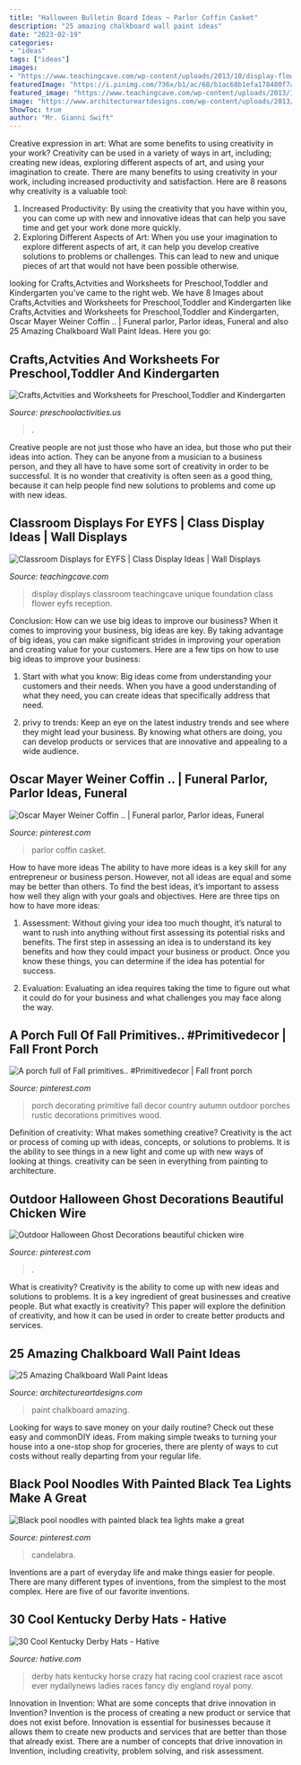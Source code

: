 ```yaml
---
title: "Halloween Bulletin Board Ideas ~ Parlor Coffin Casket"
description: "25 amazing chalkboard wall paint ideas"
date: "2023-02-19"
categories:
- "ideas"
tags: ["ideas"]
images:
- "https://www.teachingcave.com/wp-content/uploads/2013/10/display-flower-hands.jpg"
featuredImage: "https://i.pinimg.com/736x/b1/ac/68/b1ac68b1efa178480f7a7f4672bf2cd7.jpg"
featured_image: "https://www.teachingcave.com/wp-content/uploads/2013/10/display-flower-hands.jpg"
image: "https://www.architectureartdesigns.com/wp-content/uploads/2013/06/262-630x951.jpg"
ShowToc: true
author: "Mr. Gianni Swift"
---
```



Creative expression in art: What are some benefits to using creativity in your work?
Creativity can be used in a variety of ways in art, including; creating new ideas, exploring different aspects of art, and using your imagination to create. There are many benefits to using creativity in your work, including increased productivity and satisfaction. Here are 8 reasons why creativity is a valuable tool: 
1. Increased Productivity: By using the creativity that you have within you, you can come up with new and innovative ideas that can help you save time and get your work done more quickly.
2. Exploring Different Aspects of Art: When you use your imagination to explore different aspects of art, it can help you develop creative solutions to problems or challenges. This can lead to new and unique pieces of art that would not have been possible otherwise. 

	

		
looking for Crafts,Actvities and Worksheets for Preschool,Toddler and Kindergarten you've came to the right web. We have 8 Images about Crafts,Actvities and Worksheets for Preschool,Toddler and Kindergarten like Crafts,Actvities and Worksheets for Preschool,Toddler and Kindergarten, Oscar Mayer Weiner Coffin .. | Funeral parlor, Parlor ideas, Funeral and also 25 Amazing Chalkboard Wall Paint Ideas. Here you go:
		
    
## Crafts,Actvities And Worksheets For Preschool,Toddler And Kindergarten

<img loading=lazy src="https://www.preschoolactivities.us/wp-content/uploads/2015/10/DECORATE-A-DOOR-FOR-FALL.jpg" onerror="this.onerror=null;this.src='https://tse1.mm.bing.net/th?id=OIP.hhW53hH4TMljtD6oieWQwgAAAA&amp;pid=15.1';" alt="Crafts,Actvities and Worksheets for Preschool,Toddler and Kindergarten">

_Source: preschoolactivities.us_

>. 

	

Creative people are not just those who have an idea, but those who put their ideas into action. They can be anyone from a musician to a business person, and they all have to have some sort of creativity in order to be successful. It is no wonder that creativity is often seen as a good thing, because it can help people find new solutions to problems and come up with new ideas.

    
## Classroom Displays For EYFS | Class Display Ideas | Wall Displays

<img loading=lazy src="https://www.teachingcave.com/wp-content/uploads/2013/10/display-flower-hands.jpg" onerror="this.onerror=null;this.src='https://tse1.mm.bing.net/th?id=OIP.Q950TOtmcxuNeKsCAD9lsgHaNJ&amp;pid=15.1';" alt="Classroom Displays for EYFS | Class Display Ideas | Wall Displays">

_Source: teachingcave.com_

>display displays classroom teachingcave unique foundation class flower eyfs reception. 

	

Conclusion: How can we use big ideas to improve our business?
When it comes to improving your business, big ideas are key. By taking advantage of big ideas, you can make significant strides in improving your operation and creating value for your customers. Here are a few tips on how to use big ideas to improve your business:
1. Start with what you know: Big ideas come from understanding your customers and their needs. When you have a good understanding of what they need, you can create ideas that specifically address that need.

2. privy to trends: Keep an eye on the latest industry trends and see where they might lead your business. By knowing what others are doing, you can develop products or services that are innovative and appealing to a wide audience.


    
## Oscar Mayer Weiner Coffin .. | Funeral Parlor, Parlor Ideas, Funeral

<img loading=lazy src="https://i.pinimg.com/736x/3c/33/cb/3c33cb1c28d18942f83db1b4cafdce7f--oscar-mayer-weiner.jpg" onerror="this.onerror=null;this.src='https://tse2.mm.bing.net/th?id=OIP.jV3PWQxzsVmLUKe9A08bjQHaGL&amp;pid=15.1';" alt="Oscar Mayer Weiner Coffin .. | Funeral parlor, Parlor ideas, Funeral">

_Source: pinterest.com_

>parlor coffin casket. 

	

How to have more ideas
The ability to have more ideas is a key skill for any entrepreneur or business person. However, not all ideas are equal and some may be better than others. To find the best ideas, it’s important to assess how well they align with your goals and objectives. Here are three tips on how to have more ideas:
1. Assessment: Without giving your idea too much thought, it’s natural to want to rush into anything without first assessing its potential risks and benefits. The first step in assessing an idea is to understand its key benefits and how they could impact your business or product. Once you know these things, you can determine if the idea has potential for success.

2. Evaluation: Evaluating an idea requires taking the time to figure out what it could do for your business and what challenges you may face along the way.

    
## A Porch Full Of Fall Primitives.. #Primitivedecor | Fall Front Porch

<img loading=lazy src="https://i.pinimg.com/736x/39/1d/51/391d517006cad3d2591e97d6f5ce56c7.jpg" onerror="this.onerror=null;this.src='https://tse2.mm.bing.net/th?id=OIP.rKWemyM6I7UtbjeDGDpbogHaJ4&amp;pid=15.1';" alt="A porch full of Fall primitives.. #Primitivedecor | Fall front porch">

_Source: pinterest.com_

>porch decorating primitive fall decor country autumn outdoor porches rustic decorations primitives wood. 

	

Definition of creativity: What makes something creative?
Creativity is the act or process of coming up with ideas, concepts, or solutions to problems. It is the ability to see things in a new light and come up with new ways of looking at things. creativity can be seen in everything from painting to architecture.

    
## Outdoor Halloween Ghost Decorations Beautiful Chicken Wire

<img loading=lazy src="https://i.pinimg.com/736x/b1/ac/68/b1ac68b1efa178480f7a7f4672bf2cd7.jpg" onerror="this.onerror=null;this.src='https://tse4.mm.bing.net/th?id=OIP.obNHZAMmdzmF-w5rGZhvXQHaJ7&amp;pid=15.1';" alt="Outdoor Halloween Ghost Decorations beautiful chicken wire">

_Source: pinterest.com_

>. 

	

What is creativity?
Creativity is the ability to come up with new ideas and solutions to problems. It is a key ingredient of great businesses and creative people. But what exactly is creativity? This paper will explore the definition of creativity, and how it can be used in order to create better products and services.

    
## 25 Amazing Chalkboard Wall Paint Ideas

<img loading=lazy src="https://www.architectureartdesigns.com/wp-content/uploads/2013/06/262-630x951.jpg" onerror="this.onerror=null;this.src='https://tse3.mm.bing.net/th?id=OIP.RPwl1xu4haKzgDQEVeZVtgHaLL&amp;pid=15.1';" alt="25 Amazing Chalkboard Wall Paint Ideas">

_Source: architectureartdesigns.com_

>paint chalkboard amazing. 

	

Looking for ways to save money on your daily routine? Check out these easy and commonDIY ideas. From making simple tweaks to turning your house into a one-stop shop for groceries, there are plenty of ways to cut costs without really departing from your regular life.

    
## Black Pool Noodles With Painted Black Tea Lights Make A Great

<img loading=lazy src="https://i.pinimg.com/736x/a3/bc/69/a3bc6962253dcf49d3c3c47b0ac3fa05.jpg" onerror="this.onerror=null;this.src='https://tse1.mm.bing.net/th?id=OIP.4vaF2Cgg_Woq0AbuuD2IMAHaL9&amp;pid=15.1';" alt="Black pool noodles with painted black tea lights make a great">

_Source: pinterest.com_

>candelabra. 

	

Inventions are a part of everyday life and make things easier for people. There are many different types of inventions, from the simplest to the most complex. Here are five of our favorite inventions.

    
## 30 Cool Kentucky Derby Hats - Hative

<img loading=lazy src="https://hative.com/wp-content/uploads/2014/06/kentucky-derby-hats/5-kentucky-derby-hats.jpg" onerror="this.onerror=null;this.src='https://tse1.mm.bing.net/th?id=OIP.coIRTcfmXeOecTcaHGnGDgHaLH&amp;pid=15.1';" alt="30 Cool Kentucky Derby Hats - Hative">

_Source: hative.com_

>derby hats kentucky horse crazy hat racing cool craziest race ascot ever nydailynews ladies races fancy diy england royal pony. 

	

Innovation in Invention: What are some concepts that drive innovation in Invention?
Invention is the process of creating a new product or service that does not exist before. Innovation is essential for businesses because it allows them to create new products and services that are better than those that already exist. There are a number of concepts that drive innovation in Invention, including creativity, problem solving, and risk assessment.

